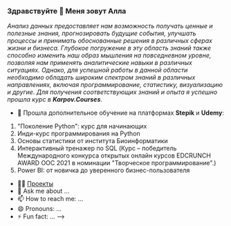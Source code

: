### Здравствуйте 👋 Меня зовут Алла

*Анализ данных предоставляет нам возможность получать ценные и полезные знания, прогнозировать будущие события, улучшать процессы и принимать обоснованные решения в различных сферах жизни и бизнеса. Глубокое погружение в эту область знаний также способно изменить наш образ мышления на повседневном уровне, позволяя нам применять аналитические навыки в различных ситуациях. Однако, для успешной работы в данной области необходимо обладать широким спектром знаний в различных направлениях, включая программирование, статистику, визуализацию и другие. Для получения соответствующих знаний и опыта я успешно прошла курс в **Karpov.Courses***.

- 🌱 Прошла дополнительное обучение на платформах **Stepik** и **Udemy**:
1. "Поколение Python": курс для начинающих
2. Инди-курс программирования на Python
3. Основы статистики от института Биоинформатики
4. Интерактивный тренажер по SQL (Курс – победитель Международного конкурса открытых онлайн курсов EDCRUNCH AWARD OOC 2021 в номинации "Творческое программирование".)
5. Power BI: от новичка до уверенного бизнес-пользователя
- 👨‍💻 [Проекты](https://github.com/ShakurovaAlla?tab=repositories)
- 💬 Ask me about ...
- 📫 How to reach me: ...
- 😄 Pronouns: ...
- ⚡ Fun fact: ...
-->
